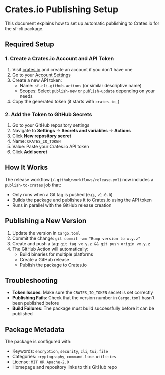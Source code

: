 # Crates.io Publishing Setup

This document explains how to set up automatic publishing to Crates.io for the sf-cli package.

## Required Setup

### 1. Create a Crates.io Account and API Token

1. Visit [crates.io](https://crates.io) and create an account if you don't have one
2. Go to your [Account Settings](https://crates.io/settings/tokens)
3. Create a new API token:
   - Name: `sf-cli-github-actions` (or similar descriptive name)
   - Scopes: Select `publish-new` or `publish-update` depending on your needs
4. Copy the generated token (it starts with `crates-io_`)

### 2. Add the Token to GitHub Secrets

1. Go to your GitHub repository settings
2. Navigate to **Settings** → **Secrets and variables** → **Actions**
3. Click **New repository secret**
4. Name: `CRATES_IO_TOKEN`
5. Value: Paste your Crates.io API token
6. Click **Add secret**

## How It Works

The release workflow (`/.github/workflows/release.yml`) now includes a `publish-to-crates` job that:

- Only runs when a Git tag is pushed (e.g., `v1.0.0`)
- Builds the package and publishes it to Crates.io using the API token
- Runs in parallel with the GitHub release creation

## Publishing a New Version

1. Update the version in `Cargo.toml`
2. Commit the change: `git commit -am "Bump version to x.y.z"`
3. Create and push a tag: `git tag vx.y.z && git push origin vx.y.z`
4. The GitHub Action will automatically:
   - Build binaries for multiple platforms
   - Create a GitHub release
   - Publish the package to Crates.io

## Troubleshooting

- **Token Issues**: Make sure the `CRATES_IO_TOKEN` secret is set correctly
- **Publishing Fails**: Check that the version number in `Cargo.toml` hasn't been published before
- **Build Failures**: The package must build successfully before it can be published

## Package Metadata

The package is configured with:
- Keywords: `encryption`, `security`, `cli`, `tui`, `file`
- Categories: `cryptography`, `command-line-utilities`
- License: `MIT OR Apache-2.0`
- Homepage and repository links to this GitHub repo